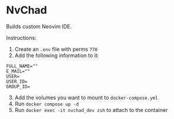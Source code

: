 # NvChad

Builds custom Neovim IDE.

Instructions:

1. Create an `.env` file with perms `770`
2. Add the following information to it:

```
FULL_NAME=""
E_MAIL=""
USER=
USER_ID=
GROUP_ID=
```

3. Add the volumes you want to mount to `docker-compose.yml`
4. Run `docker compose up -d`
5. Run `docker exec -it nvchad_dev zsh` to attach to the container

